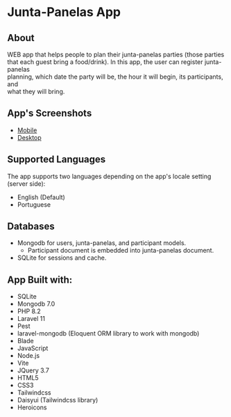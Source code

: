 # Junta-Panelas App

## About

WEB app that helps people to plan their junta-panelas parties (those parties  
that each guest bring a food/drink). In this app, the user can register junta-panelas  
planning, which date the party will be, the hour it will begin, its participants, and  
what they will bring.

## App's Screenshots
- <a href="https://drive.google.com/drive/folders/1-jq7UF-ZtDCdiH4yjYX8IwsMHVTzt3xE?usp=sharing" target="_blank">Mobile</a>
- <a href="https://drive.google.com/drive/folders/1HJzUkAt0u6D27X_GyIa3ADWcir_dS-rW?usp=sharing" target="_blank">Desktop</a>

## Supported Languages

The app supports two languages depending on the app's locale setting (server side):
- English (Default)
- Portuguese

## Databases
- Mongodb for users, junta-panelas, and participant models.
  - Participant document is embedded into junta-panelas document. 
- SQLite for sessions and cache.

## App Built with:

- SQLite
- Mongodb 7.0
- PHP 8.2
- Laravel 11
- Pest
- laravel-mongodb (Eloquent ORM library to work with mongodb)
- Blade
- JavaScript
- Node.js
- Vite
- JQuery 3.7
- HTML5
- CSS3
- Tailwindcss
- Daisyui (Tailwindcss library)
- Heroicons
